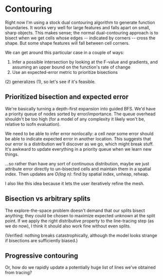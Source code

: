 # Contouring
Right now I'm using a stock dual contouring algorithm to generate function
boundaries. It works very well for large features and falls apart on small,
sharp objects. This makes sense; the normal dual-contouring approach is to
bisect when we get cells whose edges -- indicated by corners -- cross the shape.
But some shape features will fall between cell corners.

We can get around this particular case in a couple of ways:

1. Infer a possible intersection by looking at the F-value and gradients, and
   assuming an upper bound on the function's rate of change
2. Use an expected-error metric to prioritize bisections

(2) generalizes (1), so let's see if it's feasible.


## Prioritized bisection and expected error
We're basically turning a depth-first expansion into guided BFS. We'd have a
priority queue of nodes sorted by error/importance. The queue overhead shouldn't
be too high (for a model of any complexity it likely won't be, relative to
isofn evaluation).

We need to be able to infer error nonlocally: a cell _near_ some error should be
able to indicate expected error in another location. This suggests that our
error is a distribution we'll discover as we go, which might break stuff. It's
awkward to update everything in a priority queue when we learn new things.

...so rather than have any sort of continuous distribution, maybe we just
attribute error directly to un-bisected cells and maintain them in a spatial
index. Then updates are _O(log n)_: find by spatial index, unheap, reheap.

I also like this idea because it lets the user iteratively refine the mesh.


## Bisection vs arbitrary splits
The explore-the-space problem doesn't demand that our splits bisect anything;
they could be chosen to maximize expected unknown at the split point. If we
apply the right distributive property to the line-tracing step (as we do now), I
think it should also work fine without even splits.

(Verified: nothing breaks catastrophically, although the model looks strange if
bisections are sufficiently biased.)


## Progressive contouring
Or, how do we rapidly update a potentially huge list of lines we've obtained
from tracing?
